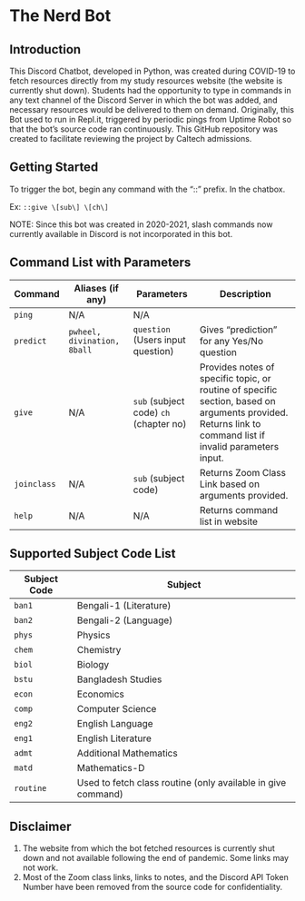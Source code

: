 # The Nerd Bot

## Introduction

This Discord Chatbot, developed in Python, was created during COVID-19 to fetch resources directly from my study resources website (the website is currently shut down). Students had the opportunity to type in commands in any text channel of the Discord Server in which the bot was added, and necessary resources would be delivered to them on demand. Originally, this Bot used to run in Repl.it, triggered by periodic pings from Uptime Robot so that the bot’s source code ran continuously. This GitHub repository was created to facilitate reviewing the project by Caltech admissions.

## Getting Started

To trigger the bot, begin any command with the “::” prefix. In the chatbox.

Ex: `::give \[sub\] \[ch\]`

NOTE: Since this bot was created in 2020-2021, slash commands now currently available in Discord is not incorporated in this bot.

## Command List with Parameters

| Command | Aliases (if any) | Parameters | Description |
| --- | --- | --- | --- |
| `ping` | N/A | N/A |  |
| `predict` | `pwheel, divination, 8ball` | `question` (Users input question) | Gives “prediction” for any Yes/No question |
| `give` | N/A | `sub` (subject code) `ch` (chapter no) | Provides notes of specific topic, or routine of specific section, based on arguments provided. Returns link to command list if invalid parameters input. |
| `joinclass` | N/A | `sub` (subject code) | Returns Zoom Class Link based on arguments provided. |
| `help` | N/A | N/A | Returns command list in website |

## Supported Subject Code List

| Subject Code | Subject |
| --- | --- |
|  `ban1` | Bengali-1 (Literature) |
| `ban2` | Bengali-2 (Language) |
| `phys` | Physics |
| `chem` | Chemistry |
| `biol` | Biology |
| `bstu` | Bangladesh Studies |
| `econ` | Economics |
| `comp` | Computer Science |
| `eng2` | English Language |
| `eng1` | English Literature |
| `admt` | Additional Mathematics |
| `matd` | Mathematics-D |
| `routine` | Used to fetch class routine (only available in give command) |

## Disclaimer

1.  The website from which the bot fetched resources is currently shut down and not available following the end of pandemic. Some links may not work.
2.  Most of the Zoom class links, links to notes, and the Discord API Token Number have been removed from the source code for confidentiality.
